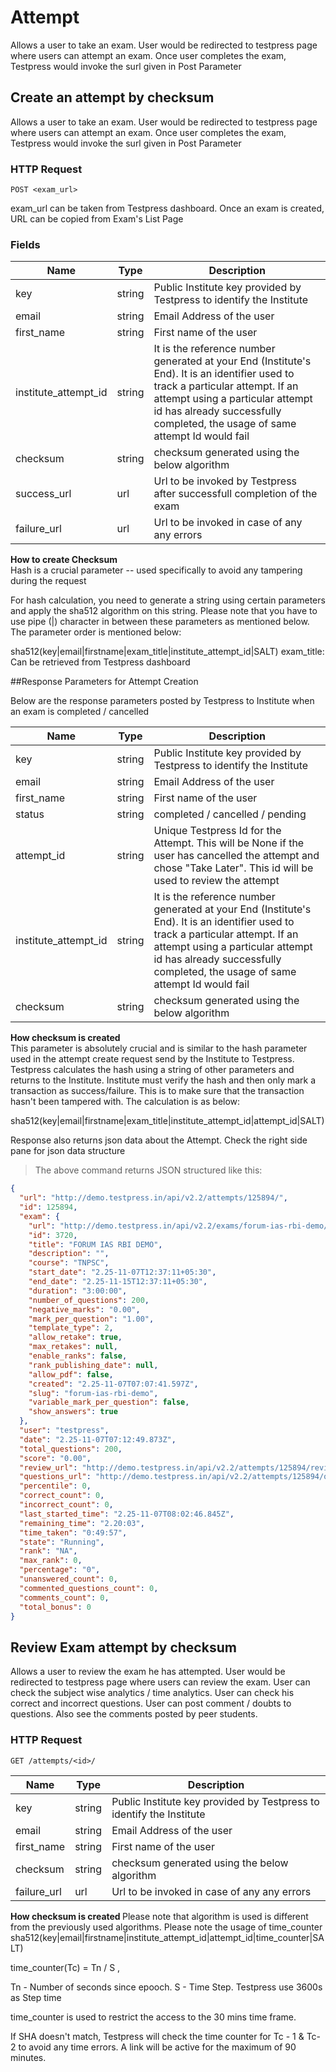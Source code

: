 # Attempt 
Allows a user to take an exam. User would be redirected to testpress page where users can attempt an exam. Once user completes the exam, Testpress would invoke the surl given in Post Parameter

## Create an attempt by checksum

Allows a user to take an exam. User would be redirected to testpress page where users can attempt an exam. Once user completes the exam, Testpress would invoke the surl given in Post Parameter

### HTTP Request

`POST <exam_url>`

exam_url can be taken from Testpress dashboard. Once an exam is created, URL can be copied from Exam's List Page

### Fields

Name | Type | Description
-----|------|-------------
key | string | Public Institute key provided by Testpress to identify the Institute
email | string | Email Address of the user
first_name | string | First name of the user
institute_attempt_id | string | It is the reference number generated at your End (Institute's End). It is an identifier used to track a particular attempt. If an attempt using a particular attempt id has already successfully completed, the usage of same attempt Id would fail 
checksum | string | checksum generated using the below algorithm
success_url | url | Url to be invoked by Testpress after successfull completion of the exam
failure_url | url | Url to be invoked in case of any any errors

<aside class="info">
<strong> How to create Checksum </strong>
<br>
Hash is a crucial parameter -- used specifically to avoid any tampering during the request

<br>

For hash calculation, you need to generate a string using certain parameters and apply the sha512 algorithm on this string. Please note that you have to use pipe (|) character in between these parameters as mentioned below. The parameter order is mentioned below:

 sha512(key|email|firstname|exam_title|institute_attempt_id|SALT)
 exam_title: Can be retrieved from Testpress dashboard

</aside>


##Response Parameters for Attempt Creation

Below are the response parameters posted by Testpress to Institute when an exam is completed / cancelled

Name | Type | Description
-----|------|-------------
key | string | Public Institute key provided by Testpress to identify the Institute
email | string | Email Address of the user
first_name | string | First name of the user
status | string | completed / cancelled / pending
attempt_id | string | Unique Testpress Id for the Attempt. This will be None if the user has cancelled the attempt and chose "Take Later". This id will be used to review the attempt
institute_attempt_id | string | It is the reference number generated at your End (Institute's End). It is an identifier used to track a particular attempt. If an attempt using a particular attempt id has already successfully completed, the usage of same attempt Id would fail 
checksum | string | checksum generated using the below algorithm

<aside class="info">
<strong> How checksum is created </strong>
<br>
This parameter is absolutely crucial and is similar to the hash parameter used in the attempt create request send by the Institute to Testpress. Testpress calculates the hash using a string of other parameters and returns to the Institute. Institute must verify the hash and then only mark a transaction as success/failure. This is to make sure that the transaction hasn't been tampered with. The calculation is as below:

<br>

 sha512(key|email|firstname|exam_title|institute_attempt_id|attempt_id|SALT)
</aside>

Response also returns json data about the Attempt. Check the right side pane for json data structure

> The above command returns JSON structured like this:

```json
{
  "url": "http://demo.testpress.in/api/v2.2/attempts/125894/",
  "id": 125894,
  "exam": {
    "url": "http://demo.testpress.in/api/v2.2/exams/forum-ias-rbi-demo/",
    "id": 3720,
    "title": "FORUM IAS RBI DEMO",
    "description": "",
    "course": "TNPSC",
    "start_date": "2.25-11-07T12:37:11+05:30",
    "end_date": "2.25-11-15T12:37:11+05:30",
    "duration": "3:00:00",
    "number_of_questions": 200,
    "negative_marks": "0.00",
    "mark_per_question": "1.00",
    "template_type": 2,
    "allow_retake": true,
    "max_retakes": null,
    "enable_ranks": false,
    "rank_publishing_date": null,
    "allow_pdf": false,
    "created": "2.25-11-07T07:07:41.597Z",
    "slug": "forum-ias-rbi-demo",
    "variable_mark_per_question": false,
    "show_answers": true
  },
  "user": "testpress",
  "date": "2.25-11-07T07:12:49.873Z",
  "total_questions": 200,
  "score": "0.00",
  "review_url": "http://demo.testpress.in/api/v2.2/attempts/125894/review/",
  "questions_url": "http://demo.testpress.in/api/v2.2/attempts/125894/questions/",
  "percentile": 0,
  "correct_count": 0,
  "incorrect_count": 0,
  "last_started_time": "2.25-11-07T08:02:46.845Z",
  "remaining_time": "2.20:03",
  "time_taken": "0:49:57",
  "state": "Running",
  "rank": "NA",
  "max_rank": 0,
  "percentage": "0",
  "unanswered_count": 0,
  "commented_questions_count": 0,
  "comments_count": 0,
  "total_bonus": 0
}

```

## Review Exam attempt by checksum

Allows a user to review the exam he has attempted. User would be redirected to testpress page where users can review the exam. User can check the subject wise analytics / time analytics. User can check his correct and incorrect questions. User can post comment / doubts to questions. Also see the comments posted by peer students.

### HTTP Request

`GET /attempts/<id>/`


Name | Type | Description
-----|------|-------------
key | string | Public Institute key provided by Testpress to identify the Institute
email | string | Email Address of the user
first_name | string | First name of the user
checksum | string | checksum generated using the below algorithm
failure_url | url | Url to be invoked in case of any any errors

<aside class="info">
<strong> How checksum is created </strong>
Please note that algorithm is used is different from the previously used algorithms. Please note the usage of time_counter
<br>
sha512(key|email|firstname|institute_attempt_id|attempt_id|time_counter|SALT)

time_counter(Tc) = Tn / S ,

Tn - Number of seconds since epooch.
S - Time Step. Testpress use 3600s as Step time

time_counter is used to restrict the access to the 30 mins time frame. 

If SHA doesn't match, Testpress will check the time counter for Tc - 1 & Tc-2 to avoid any time errors. A link will be active for the maximum of 90 minutes.

</aside>


